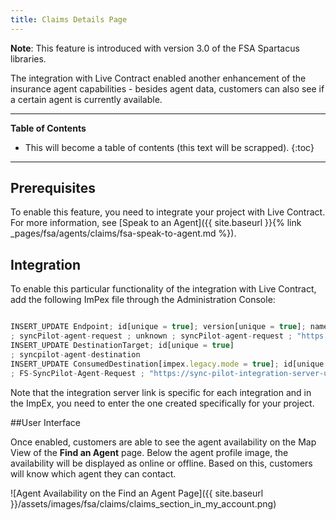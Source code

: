 ```yaml
---
title: Claims Details Page
---
```


**Note**: This feature is introduced with version 3.0 of the FSA Spartacus libraries.

The integration with Live Contract enabled another enhancement of the insurance agent capabilities - besides agent data, customers can also see if a certain agent is currently available. 
***

**Table of Contents**

- This will become a table of contents (this text will be scrapped).
{:toc}

***

## Prerequisites

To enable this feature, you need to integrate your project with Live Contract. For more information, see [Speak to an Agent]({{ site.baseurl }}{% link _pages/fsa/agents/claims/fsa-speak-to-agent.md %}).

## Integration

To enable this particular functionality of the integration with Live Contract, add the following ImPex file through the Administration Console:

```ts

INSERT_UPDATE Endpoint; id[unique = true]; version[unique = true]; name; specUrl
; syncPilot-agent-request ; unknown ; syncPilot-agent-request ; "https://sync-pilot-integration-server-url"
INSERT_UPDATE DestinationTarget; id[unique = true]
; syncpilot-agent-destination
INSERT_UPDATE ConsumedDestination[impex.legacy.mode = true]; id[unique = true]; url; endpoint(id, version); destinationTarget(id);
; FS-SyncPilot-Agent-Request ; "https://sync-pilot-integration-server-url" ; syncPilot-agent-request:unknown ; syncpilot-agent-destination ;

```
Note that the integration server link is specific for each integration and in the ImpEx, you need to enter the one created specifically for your project.

##User Interface

Once enabled, customers are able to see the agent availability on the Map View of the **Find an Agent** page. Below the agent profile image, the availability will be displayed as online or offline. Based on this, customers will know which agent they can contact.

![Agent Availability on the Find an Agent Page]({{ site.baseurl }}/assets/images/fsa/claims/claims_section_in_my_account.png)  
